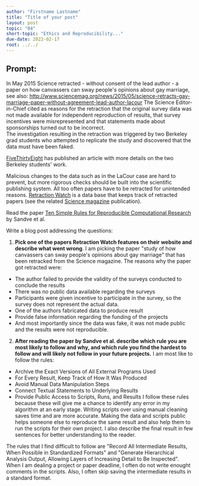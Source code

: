 ```yaml
---
author: "Firstname Lastname"
title: "Title of your post"
layout: post
topic: "04"
short-topic: "Ethics and Reproducibility..."
due-date: 2022-02-17
root: ../../
---
```



## Prompt:

In May 2015 Science retracted - without consent of the lead author - a paper on  how canvassers can sway people's opinions about gay marriage, 
see also: http://www.sciencemag.org/news/2015/05/science-retracts-gay-marriage-paper-without-agreement-lead-author-lacour
The Science Editor-in-Chief cited as reasons for the retraction that the original survey data was not made available for independent reproduction of results, that survey incentives were misrepresented and that statements made about sponsorships turned out to be incorrect.<br>
The investigation resulting in the retraction was triggered by two  Berkeley grad students who attempted to replicate the study and discovered that the data must have been faked.
 
[FiveThirtyEight](https://fivethirtyeight.com/features/how-two-grad-students-uncovered-michael-lacour-fraud-and-a-way-to-change-opinions-on-transgender-rights/) has published an article with more details on the two Berkeley students' work.

Malicious changes to the data such as in the LaCour case are hard to prevent, but more rigorous checks should be built into the scientific publishing system. All too often papers have to be retracted for unintended reasons. [Retraction Watch](https://retractionwatch.com/) is a data base that keeps track of retracted papers (see the related [Science magazine](https://www.sciencemag.org/news/2018/10/what-massive-database-retracted-papers-reveals-about-science-publishing-s-death-penalty) publication). 

Read the paper [Ten Simple Rules for Reproducible Computational Research](https://journals.plos.org/ploscompbiol/article?id=10.1371/journal.pcbi.1003285) by Sandve et al.


Write a blog post addressing the questions: 

1. **Pick one of the papers Retraction Watch features on their website and describe what went wrong**. 
I am picking the paper "study of how canvassers can sway people's opinions about gay marriage" that has been retracked from the Science magazine. The reasons why the paper got retracted were:
+ The author failed to provide the validity of the surveys conducted to conclude the results
+ There was no public data available regarding the surveys
+ Participants were given incentive to participate in the survey, so the survey does not represent the actual data.
+ One of the authors fabricated data to produce result 
+ Provide false information regarding the funding of the projects
+ And most importantly since the data was fake, it was not made public and the results were not reproducible.

2. **After reading the paper by Sandve et al. describe which rule you are most likely to follow and why, and which rule you find the hardest to follow and will likely not follow in your future projects.**
I am most like to follow the rules:
+ Archive the Exact Versions of All External Programs Used
+ For Every Result, Keep Track of How It Was Produced
+ Avoid Manual Data Manipulation Steps
+ Connect Textual Statements to Underlying Results
+ Provide Public Access to Scripts, Runs, and Results
I follow these rules because these will give me a chance to identify any error in my algorithm at an early stage. Writing scripts over using manual cleaning saves time and are more accurate. Making the data and scripts public helps someone else to reproduce the same result and also help them to run the scripts for their own project. I also describe the final result in few sentences for better understanding to the reader. 

The rules that I find difficult to follow are "Record All Intermediate Results, When Possible in Standardized Formats" and "Generate Hierarchical Analysis Output, Allowing Layers of Increasing Detail to Be Inspected". When I am dealing a project or paper deadline, I often do not write enought comments in the scripts. Also, I often skip saving the intermediate results in a standard format.

